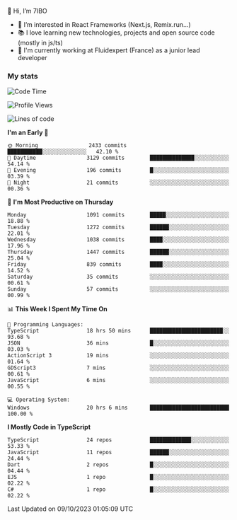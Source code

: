 👋 Hi, I’m 7IBO

- 👀 I’m interested in React Frameworks (Next.js, Remix.run...)
- 📚 I love learning new technologies, projects and open source code (mostly in js/ts)
- 💼 I'm currently working at Fluidexpert (France) as a junior lead developer

### My stats
<!--START_SECTION:waka-->
![Code Time](http://img.shields.io/badge/Code%20Time-231%20hrs%2032%20mins-blue)

![Profile Views](http://img.shields.io/badge/Profile%20Views-0-blue)

![Lines of code](https://img.shields.io/badge/From%20Hello%20World%20I%27ve%20Written-7.2%20million%20lines%20of%20code-blue)

**I'm an Early 🐤** 

```text
🌞 Morning                2433 commits        ███████████░░░░░░░░░░░░░░   42.10 % 
🌆 Daytime                3129 commits        ██████████████░░░░░░░░░░░   54.14 % 
🌃 Evening                196 commits         █░░░░░░░░░░░░░░░░░░░░░░░░   03.39 % 
🌙 Night                  21 commits          ░░░░░░░░░░░░░░░░░░░░░░░░░   00.36 % 
```
📅 **I'm Most Productive on Thursday** 

```text
Monday                   1091 commits        █████░░░░░░░░░░░░░░░░░░░░   18.88 % 
Tuesday                  1272 commits        ██████░░░░░░░░░░░░░░░░░░░   22.01 % 
Wednesday                1038 commits        ████░░░░░░░░░░░░░░░░░░░░░   17.96 % 
Thursday                 1447 commits        ██████░░░░░░░░░░░░░░░░░░░   25.04 % 
Friday                   839 commits         ████░░░░░░░░░░░░░░░░░░░░░   14.52 % 
Saturday                 35 commits          ░░░░░░░░░░░░░░░░░░░░░░░░░   00.61 % 
Sunday                   57 commits          ░░░░░░░░░░░░░░░░░░░░░░░░░   00.99 % 
```


📊 **This Week I Spent My Time On** 

```text
💬 Programming Languages: 
TypeScript               18 hrs 50 mins      ███████████████████████░░   93.68 % 
JSON                     36 mins             █░░░░░░░░░░░░░░░░░░░░░░░░   03.03 % 
ActionScript 3           19 mins             ░░░░░░░░░░░░░░░░░░░░░░░░░   01.64 % 
GDScript3                7 mins              ░░░░░░░░░░░░░░░░░░░░░░░░░   00.61 % 
JavaScript               6 mins              ░░░░░░░░░░░░░░░░░░░░░░░░░   00.55 % 

💻 Operating System: 
Windows                  20 hrs 6 mins       █████████████████████████   100.00 % 
```

**I Mostly Code in TypeScript** 

```text
TypeScript               24 repos            █████████████░░░░░░░░░░░░   53.33 % 
JavaScript               11 repos            ██████░░░░░░░░░░░░░░░░░░░   24.44 % 
Dart                     2 repos             █░░░░░░░░░░░░░░░░░░░░░░░░   04.44 % 
EJS                      1 repo              █░░░░░░░░░░░░░░░░░░░░░░░░   02.22 % 
C#                       1 repo              █░░░░░░░░░░░░░░░░░░░░░░░░   02.22 % 
```




 Last Updated on 09/10/2023 01:05:09 UTC
<!--END_SECTION:waka-->
